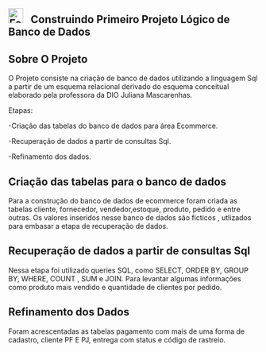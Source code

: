 <img alt= "Foguete"
      Title = "Foguete"
      width = "30px"
       style = "padding-right:10px;" src="https://github.com/user-attachments/assets/e27c8239-875b-40cf-8bfa-660ec24a8fc9" />
Construindo Primeiro Projeto Lógico de Banco de Dados
-----------------

Sobre O Projeto
----------------

O Projeto consiste na criação de banco de dados utilizando a linguagem Sql a partir de um esquema relacional derivado do esquema conceitual elaborado pela professora da DIO Juliana Mascarenhas.

Etapas:

-Criação das tabelas do banco de dados para área Ecommerce.

-Recuperação de dados a partir de consultas Sql.

-Refinamento dos dados.

Criação das tabelas para o banco de dados
------------

Para a construção do banco de dados de ecommerce foram criada as tabelas cliente, fornecedor, vendedor,estoque, produto, pedido e entre outras. Os valores inseridos nesse banco de dados são ficticos , utlizados para embasar a etapa de recuperação de dados.

Recuperação de dados a partir de consultas Sql
-----------

Nessa etapa foi utilizado queries SQL, como SELECT, ORDER BY, GROUP BY, WHERE, COUNT , SUM e JOIN. Para levantar algumas informações como produto mais vendido e quantidade de clientes por pedido.

Refinamento dos Dados
--------------

Foram acrescentadas as tabelas pagamento com mais de uma forma de cadastro, cliente PF E PJ, entrega com status e código de rastreio.
